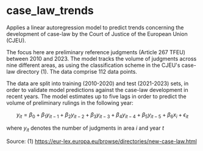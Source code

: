 # case_law_trends

Applies a linear autoregression model to predict trends concerning the development of case-law by the Court of Justice of the European Union (CJEU). 

The focus here are preliminary reference judgments (Article 267 TFEU) between 2010 and 2023. The model tracks the volume of judgments across nine different areas, as using the classification scheme in the CJEU's case-law directory (1). The data comprise 112 data points.

The data are split into training (2010-2020) and test (2021-2023) sets, in order to validate model predictions against the case-law development in recent years. The model estimates up to five lags in order to predict the volume of preliminary rulings in the following year:

```math

y_{it} = \beta_0 + \beta_1 y_{it-1} + \beta_2 y_{it-2} + \beta_3 y_{it-3} + \beta_4 y_{it-4} + \beta_5 y_{it-5} + \beta_6 x_{i} + \epsilon_{it}

```

where $y_{it}$ denotes the number of judgments in area $i$ and year $t$

Source:
(1) https://eur-lex.europa.eu/browse/directories/new-case-law.html